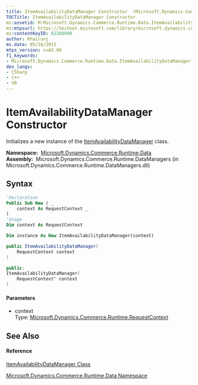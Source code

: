 ```yaml
---
title: ItemAvailabilityDataManager Constructor  (Microsoft.Dynamics.Commerce.Runtime.Data)
TOCTitle: ItemAvailabilityDataManager Constructor
ms:assetid: M:Microsoft.Dynamics.Commerce.Runtime.Data.ItemAvailabilityDataManager.#ctor(Microsoft.Dynamics.Commerce.Runtime.RequestContext)
ms:mtpsurl: https://technet.microsoft.com/library/microsoft.dynamics.commerce.runtime.data.itemavailabilitydatamanager.itemavailabilitydatamanager(v=AX.60)
ms:contentKeyID: 62208998
author: Khairunj
ms.date: 05/18/2015
mtps_version: v=AX.60
f1_keywords:
- Microsoft.Dynamics.Commerce.Runtime.Data.ItemAvailabilityDataManager.#ctor
dev_langs:
- CSharp
- C++
- VB
---
```


# ItemAvailabilityDataManager Constructor

Initializes a new instance of the [ItemAvailabilityDataManager](itemavailabilitydatamanager-class-microsoft-dynamics-commerce-runtime-data.md) class.

**Namespace:**  [Microsoft.Dynamics.Commerce.Runtime.Data](microsoft-dynamics-commerce-runtime-data-namespace.md)  
**Assembly:**  Microsoft.Dynamics.Commerce.Runtime.DataManagers (in Microsoft.Dynamics.Commerce.Runtime.DataManagers.dll)

## Syntax

``` vb
'Declaration
Public Sub New ( _
    context As RequestContext _
)
'Usage
Dim context As RequestContext

Dim instance As New ItemAvailabilityDataManager(context)
```

``` csharp
public ItemAvailabilityDataManager(
    RequestContext context
)
```

``` c++
public:
ItemAvailabilityDataManager(
    RequestContext^ context
)
```

#### Parameters

  - context  
    Type: [Microsoft.Dynamics.Commerce.Runtime.RequestContext](requestcontext-class-microsoft-dynamics-commerce-runtime.md)  

## See Also

#### Reference

[ItemAvailabilityDataManager Class](itemavailabilitydatamanager-class-microsoft-dynamics-commerce-runtime-data.md)

[Microsoft.Dynamics.Commerce.Runtime.Data Namespace](microsoft-dynamics-commerce-runtime-data-namespace.md)

